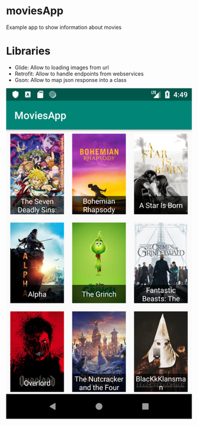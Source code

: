 # moviesApp
Example app to show information about movies

# Libraries
* Glide: Allow to loading images from url
* Retrofit: Allow to handle endpoints from webservices
* Gson: Allow to map json response into a class


![alt text](https://github.com/erikdcch/moviesApp/blob/master/screenshoots/Screenshot_1542062982.png)
